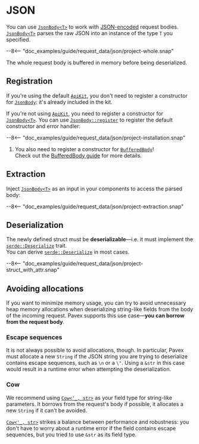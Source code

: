 # JSON

You can use [`JsonBody<T>`][JsonBody] to work with [JSON-encoded](https://www.json.org/json-en.html) request bodies.\
[`JsonBody<T>`][JsonBody] parses the raw JSON into an instance of the type `T` you specified.

--8<-- "doc_examples/guide/request_data/json/project-whole.snap"

The whole request body is buffered in memory before being deserialized.

## Registration

If you're using the default [`ApiKit`][ApiKit],
you don't need to register a constructor for [`JsonBody`][JsonBody]:
it's already included in the kit.

If you're not using [`ApiKit`][ApiKit], you need to register a constructor for [`JsonBody<T>`][JsonBody].
You can use [`JsonBody::register`][JsonBody::register] to register the default constructor
and error handler:

--8<-- "doc_examples/guide/request_data/json/project-installation.snap"

1. You also need to register a constructor for [`BufferedBody`][BufferedBody]!\
   Check out the [BufferedBody guide](../byte_wrappers.md) for more details.

## Extraction

Inject [`JsonBody<T>`][JsonBody] as an input in your components to access the parsed body:

--8<-- "doc_examples/guide/request_data/json/project-extraction.snap"

## Deserialization

The newly defined struct must be **deserializable**—i.e. it must implement the [`serde::Deserialize`][serde::Deserialize] trait.\
You can derive [`serde::Deserialize`][serde::Deserialize] in most cases.

--8<-- "doc_examples/guide/request_data/json/project-struct_with_attr.snap"

## Avoiding allocations

If you want to minimize memory usage, you can try to avoid unnecessary heap memory allocations when deserializing
string-like fields from the body of the incoming request.
Pavex supports this use case—**you can borrow from the request body**.

### Escape sequences

It is not always possible to avoid allocations, though.
In particular,
Pavex must allocate a new `String` if the JSON string you are trying to deserialize contains escape sequences,
such as `\n` or a `\"`.
Using a `&str` in this case would result in a runtime error when attempting the deserialization.

### Cow

We recommend using [`Cow<'_, str>`][Cow] as your field type for string-like parameters.
It borrows from the request's body if possible, it allocates a new `String` if it can't be avoided.

[`Cow<'_, str>`][Cow] strikes a balance between performance and robustness: you don't have to worry about a runtime error
if the field contains escape sequences, but you tried to use `&str` as its field type.

[BufferedBody]: ../../../../api_reference/pavex/request/body/struct.BufferedBody.html
[JsonBody]: ../../../../api_reference/pavex/request/body/struct.JsonBody.html
[JsonBody::register]: ../../../../api_reference/pavex/request/body/struct.JsonBody.html#method.register
[serde::Deserialize]: https://docs.rs/serde/latest/serde/trait.Deserialize.html
[Cow]: https://doc.rust-lang.org/std/borrow/enum.Cow.html
[ApiKit]: ../../../dependency_injection/kits.md
